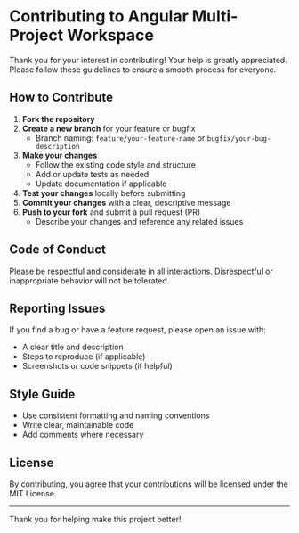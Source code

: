 # Contributing to Angular Multi-Project Workspace

Thank you for your interest in contributing! Your help is greatly appreciated. Please follow these guidelines to ensure a smooth process for everyone.

## How to Contribute

1. **Fork the repository**
2. **Create a new branch** for your feature or bugfix
   - Branch naming: `feature/your-feature-name` or `bugfix/your-bug-description`
3. **Make your changes**
   - Follow the existing code style and structure
   - Add or update tests as needed
   - Update documentation if applicable
4. **Test your changes** locally before submitting
5. **Commit your changes** with a clear, descriptive message
6. **Push to your fork** and submit a pull request (PR)
   - Describe your changes and reference any related issues

## Code of Conduct

Please be respectful and considerate in all interactions. Disrespectful or inappropriate behavior will not be tolerated.

## Reporting Issues

If you find a bug or have a feature request, please open an issue with:
- A clear title and description
- Steps to reproduce (if applicable)
- Screenshots or code snippets (if helpful)

## Style Guide

- Use consistent formatting and naming conventions
- Write clear, maintainable code
- Add comments where necessary

## License

By contributing, you agree that your contributions will be licensed under the MIT License.

---

Thank you for helping make this project better!
